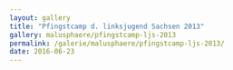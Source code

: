 ```yaml
---
layout: gallery
title: "Pfingstcamp d. linksjugend Sachsen 2013"
gallery: malusphaere/pfingstcamp-ljs-2013
permalink: /galerie/malusphaere/pfingstcamp-ljs-2013/
date: 2016-06-23
---
```

